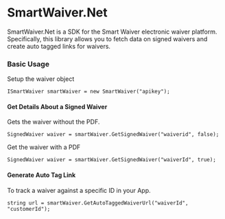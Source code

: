 # SmartWaiver.Net

SmartWaiver.Net is a SDK for the Smart Waiver electronic waiver platform.  
Specifically, this library allows you 
to fetch data on signed waivers and create auto
tagged links for waivers.


### Basic Usage

Setup the waiver object

```
ISmartWaiver smartWaiver = new SmartWaiver("apikey");
```

#### Get Details About a Signed Waiver

Gets the waiver without the PDF.

```
SignedWaiver waiver = smartWaiver.GetSignedWaiver("waiverid", false);
```

Get the waiver with a PDF
```
SignedWaiver waiver = smartWaiver.GetSignedWaiver("waiverId", true);
```

#### Generate Auto Tag Link

To track a waiver against a specific ID in your App.

```
string url = smartWaiver.GetAutoTaggedWaiverUrl("waiverId", "customerId");
```